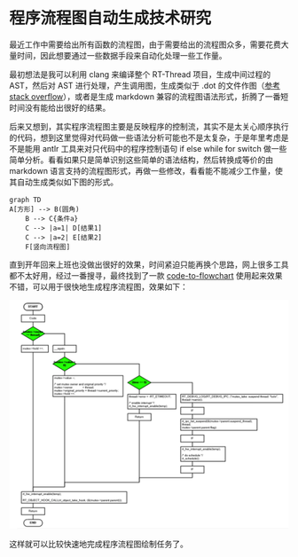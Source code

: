 # 程序流程图自动生成技术研究

最近工作中需要给出所有函数的流程图，由于需要给出的流程图众多，需要花费大量时间，因此想要通过一些数据手段来自动化处理一些工作量。

最初想法是我可以利用 clang 来编译整个 RT-Thread 项目，生成中间过程的 AST，然后对 AST 进行处理，产生调用图，生成类似于 .dot 的文件作图（[参考 stack overflow](https://stackoverflow.com/questions/5373714/how-to-generate-a-calling-graph-for-c-code)），或者是生成 markdown 兼容的流程图语法形式，折腾了一番短时间没有能给出很好的结果。

后来又想到，其实程序流程图主要是反映程序的控制流，其实不是太关心顺序执行的代码，想到这里觉得对代码做一些语法分析可能也不是太复杂，于是年里考虑是不是能用 antlr 工具来对只代码中的程序控制语句 if else while for switch 做一些简单分析。看看如果只是简单识别这些简单的语法结构，然后转换成等价的由 markdown 语言支持的流程图形式，再做一些修改，看看能不能减少工作量，使其自动生成类似如下图的形式。

```mermaid
graph TD
A[方形] --> B(圆角)
    B --> C{条件a}
    C --> |a=1| D[结果1]
    C --> |a=2| E[结果2]
    F[竖向流程图]
```

直到开年回来上班也没做出很好的效果，时间紧迫只能再换个思路，网上很多工具都不太好用，经过一番搜寻，最终找到了一款 [code-to-flowchart](http://www.athtek.com/code-to-flowchart/how-to.html) 使用起来效果不错，可以用于很快地生成程序流程图，效果如下：

![program_flowchart](figures/program_flowchart.png)

这样就可以比较快速地完成程序流程图绘制任务了。